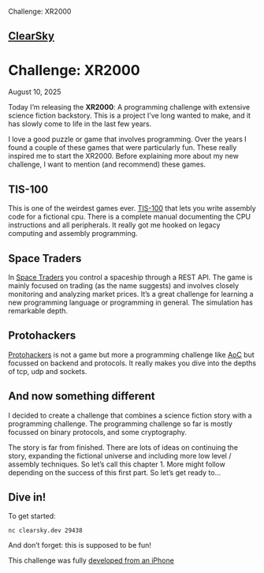 Challenge: XR2000

## [ClearSky](https://clearsky.dev/)

# Challenge: XR2000

August 10, 2025

Today I’m releasing the **XR2000**: A programming challenge with extensive science fiction backstory. This is a project I’ve long wanted to make, and it has slowly come to life in the last few years.

I love a good puzzle or game that involves programming. Over the years I found a couple of these games that were particularly fun. These really inspired me to start the XR2000. Before explaining more about my new challenge, I want to mention (and recommend) these games.

## TIS-100

This is one of the weirdest games ever. [TIS-100](https://store.steampowered.com/app/370360/TIS100/) that lets you write assembly code for a fictional cpu. There is a complete manual documenting the CPU instructions and all peripherals. It really got me hooked on legacy computing and assembly programming.

## Space Traders

In [Space Traders](https://spacetraders.io) you control a spaceship through a REST API. The game is mainly focused on trading (as the name suggests) and involves closely monitoring and analyzing market prices. It’s a great challenge for learning a new programming language or programming in general. The simulation has remarkable depth.

## Protohackers

[Protohackers](https://protohackers.com) is not a game but more a programming challenge like [AoC](https://adventofcode.com) but focussed on backend and protocols. It really makes you dive into the depths of tcp, udp and sockets.

## And now something different

I decided to create a challenge that combines a science fiction story with a programming challenge. The programming challenge so far is mostly focussed on binary protocols, and some cryptography.

The story is far from finished. There are lots of ideas on continuing the story, expanding the fictional universe and including more low level / assembly techniques. So let’s call this chapter 1. More might follow depending on the success of this first part. So let’s get ready to…

## Dive in!

To get started:

```
nc clearsky.dev 29438 
```

And don’t forget: this is supposed to be fun!

This challenge was fully [developed from an iPhone](https://clearsky.dev/blog/iphone-devops-ssh/)